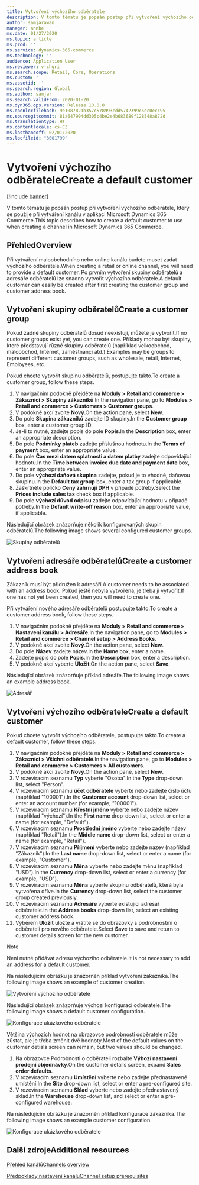 ```yaml
---
title: Vytvoření výchozího odběratele
description: V tomto tématu je popsán postup při vytvoření výchozího odběratele, který se použije při vytváření kanálu v aplikaci Microsoft Dynamics 365 Commerce.
author: samjarawan
manager: annbe
ms.date: 01/27/2020
ms.topic: article
ms.prod: ''
ms.service: dynamics-365-commerce
ms.technology: ''
audience: Application User
ms.reviewer: v-chgri
ms.search.scope: Retail, Core, Operations
ms.custom: ''
ms.assetid: ''
ms.search.region: Global
ms.author: samjar
ms.search.validFrom: 2020-01-20
ms.dyn365.ops.version: Release 10.0.8
ms.openlocfilehash: 9e1087821b357c578993cdd5742399c5ec0ecc95
ms.sourcegitcommit: 81a647904dd305c4be2e4b683689f128548a872d
ms.translationtype: HT
ms.contentlocale: cs-CZ
ms.lasthandoff: 02/01/2020
ms.locfileid: "3001799"
---
```

# <a name="create-a-default-customer"></a><span data-ttu-id="2abaf-103">Vytvoření výchozího odběratele</span><span class="sxs-lookup"><span data-stu-id="2abaf-103">Create a default customer</span></span>


[!include [banner](includes/banner.md)]

<span data-ttu-id="2abaf-104">V tomto tématu je popsán postup při vytvoření výchozího odběratele, který se použije při vytváření kanálu v aplikaci Microsoft Dynamics 365 Commerce.</span><span class="sxs-lookup"><span data-stu-id="2abaf-104">This topic describes how to create a default customer to use when creating a channel in Microsoft Dynamics 365 Commerce.</span></span>

## <a name="overview"></a><span data-ttu-id="2abaf-105">Přehled</span><span class="sxs-lookup"><span data-stu-id="2abaf-105">Overview</span></span>

<span data-ttu-id="2abaf-106">Při vytváření maloobchodního nebo online kanálu budete muset zadat výchozího odběratele.</span><span class="sxs-lookup"><span data-stu-id="2abaf-106">When creating a retail or online channel, you will need to provide a default customer.</span></span> <span data-ttu-id="2abaf-107">Po prvním vytvoření skupiny odběratelů a adresáře odběratelů lze snadno vytvořit výchozího odběratele.</span><span class="sxs-lookup"><span data-stu-id="2abaf-107">A default customer can easily be created after first creating the customer group and customer address book.</span></span>

## <a name="create-a-customer-group"></a><span data-ttu-id="2abaf-108">Vytvoření skupiny odběratelů</span><span class="sxs-lookup"><span data-stu-id="2abaf-108">Create a customer group</span></span>

<span data-ttu-id="2abaf-109">Pokud žádné skupiny odběratelů dosud neexistují, můžete je vytvořit.</span><span class="sxs-lookup"><span data-stu-id="2abaf-109">If no customer groups exist yet, you can create one.</span></span> <span data-ttu-id="2abaf-110">Příklady mohou být skupiny, které představují různé skupiny odběratelů (například velkoobchod, maloobchod, Internet, zaměstnanci atd.).</span><span class="sxs-lookup"><span data-stu-id="2abaf-110">Examples may be groups to represent different customer groups, such as wholesale, retail, Internet, Employees, etc.</span></span>

<span data-ttu-id="2abaf-111">Pokud chcete vytvořit skupinu odběratelů, postupujte takto.</span><span class="sxs-lookup"><span data-stu-id="2abaf-111">To create a customer group, follow these steps.</span></span>

1. <span data-ttu-id="2abaf-112">V navigačním podokně přejděte na **Moduly \> Retail and commerce \> Zákazníci \> Skupiny zákazníků**.</span><span class="sxs-lookup"><span data-stu-id="2abaf-112">In the navigation pane, go to **Modules \> Retail and commerce \> Customers \> Customer groups**.</span></span>
1. <span data-ttu-id="2abaf-113">V podokně akcí zvolte **Nový**.</span><span class="sxs-lookup"><span data-stu-id="2abaf-113">On the action pane, select **New**.</span></span>
1. <span data-ttu-id="2abaf-114">Do pole **Skupina zákazníků** zadejte ID skupiny.</span><span class="sxs-lookup"><span data-stu-id="2abaf-114">In the **Customer group** box, enter a customer group ID.</span></span>
1. <span data-ttu-id="2abaf-115">Je-li to nutné, zadejte popis do pole **Popis**.</span><span class="sxs-lookup"><span data-stu-id="2abaf-115">In the **Description** box, enter an appropriate description.</span></span>
1. <span data-ttu-id="2abaf-116">Do pole **Podmínky plateb** zadejte příslušnou hodnotu.</span><span class="sxs-lookup"><span data-stu-id="2abaf-116">In the **Terms of payment** box, enter an appropriate value.</span></span>
1. <span data-ttu-id="2abaf-117">Do pole **Čas mezi datem splatnosti a datem platby** zadejte odpovídající hodnotu.</span><span class="sxs-lookup"><span data-stu-id="2abaf-117">In the **Time between invoice due date and payment date** box, enter an appropriate value.</span></span>
1. <span data-ttu-id="2abaf-118">Do pole **výchozí daňová skupina** zadejte, pokud je to vhodné, daňovou skupinu.</span><span class="sxs-lookup"><span data-stu-id="2abaf-118">In the **Default tax group** box, enter a tax group if applicable.</span></span>
1. <span data-ttu-id="2abaf-119">Zaškrtněte políčko **Ceny zahrnují DPH** v připadě potřeby.</span><span class="sxs-lookup"><span data-stu-id="2abaf-119">Select the **Prices include sales tax** check box if applicable.</span></span>
1. <span data-ttu-id="2abaf-120">Do pole **výchozí důvod odpisu** zadejte odpovídající hodnotu v připadě potřeby.</span><span class="sxs-lookup"><span data-stu-id="2abaf-120">In the **Default write-off reason** box, enter an appropriate value, if applicable.</span></span>

<span data-ttu-id="2abaf-121">Následující obrázek znázorňuje několik konfigurovaných skupin odběratelů.</span><span class="sxs-lookup"><span data-stu-id="2abaf-121">The following image shows several configured customer groups.</span></span>

![Skupiny odběratelů](media/customer-groups.png)

## <a name="create-a-customer-address-book"></a><span data-ttu-id="2abaf-123">Vytvoření adresáře odběratelů</span><span class="sxs-lookup"><span data-stu-id="2abaf-123">Create a customer address book</span></span>

<span data-ttu-id="2abaf-124">Zákazník musí být přidružen k adresáři.</span><span class="sxs-lookup"><span data-stu-id="2abaf-124">A customer needs to be associated with an address book.</span></span> <span data-ttu-id="2abaf-125">Pokud ještě nebyla vytvořena, je třeba ji vytvořit.</span><span class="sxs-lookup"><span data-stu-id="2abaf-125">If one has not yet been created, then you will need to create one.</span></span>

<span data-ttu-id="2abaf-126">Při vytváření nového adresáře odběratelů postupujte takto:</span><span class="sxs-lookup"><span data-stu-id="2abaf-126">To create a customer address book, follow these steps.</span></span>

1. <span data-ttu-id="2abaf-127">V navigačním podokně přejděte na **Moduly \> Retail and commerce \> Nastavení kanálu \> Adresáře**.</span><span class="sxs-lookup"><span data-stu-id="2abaf-127">In the navigation pane, go to **Modules \> Retail and commerce \> Channel setup \> Address Books**.</span></span>
1. <span data-ttu-id="2abaf-128">V podokně akcí zvolte **Nový**.</span><span class="sxs-lookup"><span data-stu-id="2abaf-128">On the action pane, select **New**.</span></span>
1. <span data-ttu-id="2abaf-129">Do pole **Název** zadejte název.</span><span class="sxs-lookup"><span data-stu-id="2abaf-129">In the **Name** box, enter a name.</span></span>
1. <span data-ttu-id="2abaf-130">Zadejte popis do pole **Popis**.</span><span class="sxs-lookup"><span data-stu-id="2abaf-130">In the **Description** box, enter a description.</span></span>
1. <span data-ttu-id="2abaf-131">V podokně akcí vyberte **Uložit**.</span><span class="sxs-lookup"><span data-stu-id="2abaf-131">On the action pane, select **Save**.</span></span>

<span data-ttu-id="2abaf-132">Následující obrázek znázorňuje příklad adreáře.</span><span class="sxs-lookup"><span data-stu-id="2abaf-132">The following image shows an example address book.</span></span>

![Adresář](media/address-book.png)

## <a name="create-a-default-customer"></a><span data-ttu-id="2abaf-134">Vytvoření výchozího odběratele</span><span class="sxs-lookup"><span data-stu-id="2abaf-134">Create a default customer</span></span>

<span data-ttu-id="2abaf-135">Pokud chcete vytvořit výchozího odběratele, postupujte takto.</span><span class="sxs-lookup"><span data-stu-id="2abaf-135">To create a default customer, follow these steps.</span></span>

1. <span data-ttu-id="2abaf-136">V navigačním podokně přejděte na **Moduly \> Retail and commerce \> Zákazníci \> Všichni odběratelé**.</span><span class="sxs-lookup"><span data-stu-id="2abaf-136">In the navigation pane, go to **Modules \> Retail and commerce \> Customers \> All customers**.</span></span>
1. <span data-ttu-id="2abaf-137">V podokně akcí zvolte **Nový**.</span><span class="sxs-lookup"><span data-stu-id="2abaf-137">On the action pane, select **New**.</span></span>
1. <span data-ttu-id="2abaf-138">V rozevíracím seznamu **Typ** vyberte "Osoba".</span><span class="sxs-lookup"><span data-stu-id="2abaf-138">In the **Type** drop-down list, select "Person".</span></span>
1. <span data-ttu-id="2abaf-139">V rozevíracím seznamu **účet odběratele** vyberte nebo zadejte číslo účtu (například "100001").</span><span class="sxs-lookup"><span data-stu-id="2abaf-139">In the **Customer account** drop-down list, select or enter an account number (for example, "100001").</span></span>
1. <span data-ttu-id="2abaf-140">V rozevíracím seznamu **Křestní jméno** vyberte nebo zadejte název (například "výchozí").</span><span class="sxs-lookup"><span data-stu-id="2abaf-140">In the **First name** drop-down list, select or enter a name (for example, "Default").</span></span>
1. <span data-ttu-id="2abaf-141">V rozevíracím seznamu **Prostřední jméno** vyberte nebo zadejte název (například "Retail").</span><span class="sxs-lookup"><span data-stu-id="2abaf-141">In the **Middle name** drop-down list, select or enter a name (for example, "Retail").</span></span>
1. <span data-ttu-id="2abaf-142">V rozevíracím seznamu **Příjmení** vyberte nebo zadejte název (například "Zákazník").</span><span class="sxs-lookup"><span data-stu-id="2abaf-142">In the **Last name** drop-down list, select or enter a name (for example, "Customer").</span></span>
1. <span data-ttu-id="2abaf-143">V rozevíracím seznamu **Měna** vyberte nebo zadejte měnu (například "USD").</span><span class="sxs-lookup"><span data-stu-id="2abaf-143">In the **Currency** drop-down list, select or enter a currency (for example, "USD").</span></span>
1. <span data-ttu-id="2abaf-144">V rozevíracím seznamu **Měna** vyberte skupinu odběratelů, která byla vytvořena dříve.</span><span class="sxs-lookup"><span data-stu-id="2abaf-144">In the **Currency** drop-down list, select the customer group created previously.</span></span>
1. <span data-ttu-id="2abaf-145">V rozevíracím seznamu **Adresáře** vyberte existující adresář odběratele.</span><span class="sxs-lookup"><span data-stu-id="2abaf-145">In the **Address books**  drop-down list, select an existing customer address book.</span></span>
1. <span data-ttu-id="2abaf-146">Výběrem **Uložit** uložte a vrátíte se do obrazovky s podrobnostmi o odběrateli pro nového odběratele.</span><span class="sxs-lookup"><span data-stu-id="2abaf-146">Select **Save** to save and return to customer details screen for the new customer.</span></span>

> [!NOTE]
> <span data-ttu-id="2abaf-147">Není nutné přidávat adresu výchozího odběratele.</span><span class="sxs-lookup"><span data-stu-id="2abaf-147">It is not necessary to add an address for a default customer.</span></span>

<span data-ttu-id="2abaf-148">Na následujícím obrázku je znázorněn příklad vytvoření zákazníka.</span><span class="sxs-lookup"><span data-stu-id="2abaf-148">The following image shows an example of customer creation.</span></span>

![Vytvoření výchozího odběratele](media/default-customer-creation.png)

<span data-ttu-id="2abaf-150">Následující obrázek znázorňuje výchozí konfiguraci odběratele.</span><span class="sxs-lookup"><span data-stu-id="2abaf-150">The following image shows a default customer configuration.</span></span>

![Konfigurace ukázkového odběratele](media/default-customer-configuration1.png)

<span data-ttu-id="2abaf-152">Většina výchozích hodnot na obrazovce podrobností odběratele může zůstat, ale je třeba změnit dvě hodnoty.</span><span class="sxs-lookup"><span data-stu-id="2abaf-152">Most of the default values on the customer detials screen can remain, but two values should be changed.</span></span>

1. <span data-ttu-id="2abaf-153">Na obrazovce Podrobnosti o odběrateli rozbalte **Výhozí nastavení prodejní objednávky**.</span><span class="sxs-lookup"><span data-stu-id="2abaf-153">On the customer details screen, expand **Sales order defaults**.</span></span>
1. <span data-ttu-id="2abaf-154">V rozevíracím seznamu **Umístění** vyberte nebo zadejte přednastavené umístění.</span><span class="sxs-lookup"><span data-stu-id="2abaf-154">In the **Site** drop-down list, select or enter a pre-configured site.</span></span>
1. <span data-ttu-id="2abaf-155">V rozevíracím seznamu **Sklad** vyberte nebo zadejte přednastavený sklad.</span><span class="sxs-lookup"><span data-stu-id="2abaf-155">In the **Warehouse** drop-down list, and select or enter a pre-configured warehouse.</span></span>

<span data-ttu-id="2abaf-156">Na následujícím obrázku je znázorněn příklad konfigurace zákazníka.</span><span class="sxs-lookup"><span data-stu-id="2abaf-156">The following image shows an example customer configuration.</span></span>

![Konfigurace ukázkového odběratele](media/default-customer-configuration2.png)

## <a name="additional-resources"></a><span data-ttu-id="2abaf-158">Další zdroje</span><span class="sxs-lookup"><span data-stu-id="2abaf-158">Additional resources</span></span>

[<span data-ttu-id="2abaf-159">Přehled kanálů</span><span class="sxs-lookup"><span data-stu-id="2abaf-159">Channels overview</span></span>](channels-overview.md)

[<span data-ttu-id="2abaf-160">Předpoklady nastavení kanálu</span><span class="sxs-lookup"><span data-stu-id="2abaf-160">Channel setup prerequisites</span></span>](channels-prerequisites.md)
